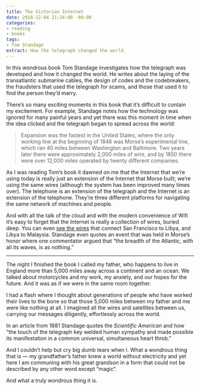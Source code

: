 ```yaml
---
title: The Victorian Internet
date: 2018-12-04 21:24:00 -08:00
categories:
- reading
- books
tags:
- Tom Standage
extract: How the telegraph changed the world.
---
```


In this wondrous book Tom Standage investigates how the telegraph was developed and how it changed the world. He writes about the laying of the transatlantic submarine cables, the design of codes and the codebreakers, the fraudsters that used the telegraph for scams, and those that used it to find the person they’d marry.

There’s so many exciting moments in this book that it’s difficult to contain my excitement. For example, Standage notes how the technology was ignored for many painful years and yet there was this moment in time when the idea clicked and the telegraph began to spread across the world:

> Expansion was the fastest in the United States, where the only working line at the beginning of 1846 was Morse’s experimental line, which ran 40 miles between Washington and Baltimore. Two years later there were approximately 2,000 miles of wire, and by 1850 there were over 12,000 miles operated by twenty different companies.

As I was reading Tom’s book it dawned on me that the Internet that we’re using today is really just an extension of the Internet that Morse built; we’re using the same wires (although the system has been improved many times over). The telephone is an extension of the telegraph and the Internet is an extension of the telephone. They’re three different platforms for navigating the same network of machines and people. 

And with all the talk of the cloud and with the modern convenience of Wifi it’s easy to forget that the Internet is really a collection of wires, buried deep. You can even [see the wires](https://www.submarinecablemap.com/) that connect San Francisco to Libya, and Libya to Malaysia. Standage even quotes an event that was held in Morse’s honor where one commentator argued that “the breadth of the Atlantic, with all its waves, is as nothing.”

***

The night I finished the book I called my father, who happens to live in England more than 5,000 miles away across a continent and an ocean. We talked about motorcycles and my work, my anxiety, and our hopes for the future. And it was as if we were in the same room together.

I had a flash where I thought about generations of people who have worked their lives to the bone so that those 5,000 miles between my father and me were like nothing at all. I imagined all the wires and satellites between us, carrying our messages diligently, effortlessly across the world.

In an article from 1881 Standage quotes the *Scientific American* and how “the touch of the telegraph key welded human sympathy and made possible its manifestation in a common universal, simultaneous heart throb.”

And I couldn’t help but cry big dumb tears when I. What a wondrous thing that is — my grandfather’s father knew a world without electricity and yet here I am communing with his great grandson in a form that could not be described by any other word except “magic”. 

And what a truly wondrous thing it is.